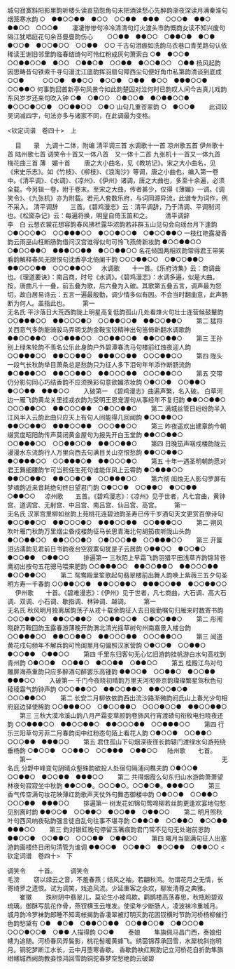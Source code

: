 <!-- { "loadSidebar": true } -->
城句寂寞斜阳影里韵听楼头读哀笳怨角句未把酒读愁心先醉韵渐夜深读月满秦淮句烟笼寒水韵
○　●●○○●●　●○○　○○●●　●●●　○○○●　●●○　●●○○　○○○●
　　凄凄惨惨句冷冷清清句灯火渡头市韵慨商女读不知兴废句隔江犹唱庭花句余音亹亹韵伤心
　　○○●●　●●○○　○●●○●　●○●　●○○●　●○○●○○　○○●●　○○
千古句泪痕如洗韵乌衣巷口青芜路句认依稀读王谢旧邻里韵临春结绮句可怜红粉成灰句萧索白
○●　●○○●　○○●●○○●　●○○　○●●○●　○○●●　●○○●○○　○●●
杨风起韵　　因思畴昔句铁索千寻句漫沈江底韵挥羽扇句障西尘句便好角巾私第韵清谈到底成
○○●　　　○○○●　●●○○　●○○●　○●●　●○○　●●●○○●　○○●●○
何事韵回首新亭句风景今如此韵楚囚对泣何时已韵叹人间今古真儿戏韵东风岁岁还来句吹入钟
○●　○●○○　○●○○●　●○●●○○●　●○○○●○○●　○○●●○○　○●○
山句几重苍翠韵
○　●○○●
   　　此词较吴词减四字，句法亦多与诸家不同，在此调最为变格。 










 <钦定词谱　卷四十>　上



　 
目　　录　九调十二体，附编 
清平调三首
水调歌十一首
凉州歌五首
伊州歌十首
陆州歌七首
调笑令十首又一体八首　又一体十二首
九张机十一首又一体九首
梅花曲三首
薄　媚十首
　　唐之大小曲名，见《教坊记》。宋之大小曲名，见《宋史乐志》。如《竹枝》、《柳枝》、《浪淘沙》等调，唐之小曲也，编入第一卷中。《清平调》、《水调》、《凉州》、《伊州》诸调，唐之大曲也，多至十余遍，必须全载。今另辑一卷，附于卷末。至宋之大曲，传者甚少，仅得《薄媚》一调。《调笑令》、《九张机》亦为附载。若元人套数乐府，与词同源异流，此谱专为词作，例不采入。
清平调辞　　三首。《碧鸡漫志》云：清平调辞，乃于清调、平调制词也。《松窗杂记》云：每遍将换，明皇自倚玉笛和之。
　　清平调辞　　　　　　　　　　　　　　　　　　　　　　　　　　　　　李　白
云想衣裳花想容韵春风拂栏露华浓韵若非群玉山见句会向瑶台月下逢韵
○●○○○●○　○○●●●○○　●○○●○○●　○●○○●●○
一枝红艳露凝香韵云雨巫山枉断肠韵借问汉宫谁得似句可怜飞燕倚新妆韵
●○○●●○○　○●○○●●○　●●●○○●●　●○○●●○○
名花倾国两相欢韵常得君王带笑看韵解释春风无限恨句沈香亭北倚阑干韵
○○○●●○○　○●○○●●○　●●○○○●●　○○○●●○○
　
水调歌　　十一首。《乐府诗集》云：商调曲也。《理道要诀》：南吕商，时号《水调》。《碧鸡漫志》：水调多遍，似是大曲。　按，唐曲凡十一叠，前五叠为歌，后六叠为入破。其歌第五叠五言，调声最为怨切，故白居易诗云：五言一遍最殷勤，调少情多似有因。不会当时翻曲意，此声肠断为何人。盖指此也。
　　第一　　　　　　　　　　　　　　　　　　　　　　　　　　　　　　　无名氏
平沙落日大荒西韵陇上明星高复低韵孤山几处看烽火句壮士连营候鼓鼙韵
○○●●●○○　●●○○○●○　○○●●○○●　●●○○●●○
　　第二
猛将关西意气多韵能骑骏马弄琱戈韵金鞍宝铰精神出句笛倚新翻水调歌韵
●●○○●●○　○○●●●○○　○○●●○○●　●●○○●●○
　　第三
王孙别上绿朱轮韵不羡名公乐此身韵户外碧潭春洗马句楼前红烛夜迎人韵
○○●●●○○　●●○○●●○　●●●○○●●　○○○●●○○
　　第四
陇头一段气长秋韵举目萧条总是愁韵只为征人多下泪句年年添作断肠流韵
●○●●●○○　●●○○●●○　●●○○○●●　○○○●●○○
　　第五
交带仍分影句同心巧结香韵不应须换彩句意欲媚浓妆韵
○●○○●　○○●●○　●○○●●　●●●○○
　　入破第一　《碧鸡漫志》曲遍声繁，名入破。
白草河边一雁飞韵黄龙关里挂戎衣韵为受明王恩宠渥句从事经年不复归韵
●●○○●●○　○○○●●○○　●●○○○●●　○●○○●●○
　　第二
满城丝管日纷纷韵半入江风半入云韵此曲只应天上有句人间能得几回闻韵
●○○●●○○　●●○○●●○　●●●○○●●　○○○●●○○
　　第三
昨夜遥欢出建章韵今朝缀赏度昭阳韵传声莫闭黄金屋句为报先开白玉堂韵
●●○○●●○　○○●●●○○　○○●●○○●　●●○○●●○
　　第四
日晚笳声咽戍楼韵陇云漫漫水东流韵行人万里向西去句满目关山空恨愁韵
●●○○●●○　●○●●●○○　○○●●●○●　●●○○○●○
　　第五
十年一遇圣明朝韵愿对君王舞细腰韵乍可当熊任生死句谁能伴凤上云霄韵
●○●●●○○　●●○○●●○　●●○○●○●　○○●●●○○
　　第六彻
闺烛无人影句罗屏有梦魂韵近来音耗绝句终日望君门韵
○●○○●　○○●●○　●○○●●　○●●○○
　
凉州歌　　五首。《碧鸡漫志》：《凉州》见于世者，凡七宫曲，黄钟宫、道调宫、无射宫、中吕宫、南吕宫、仙吕宫、高宫。
　　第一　　　　　　　　　　　　　　　　　　　　　　　　　　　　　　　无名氏
汉家宫里柳如丝韵上苑桃花连碧池韵圣寿已传千岁酒句天文更赏百僚诗句
●○○●●○○　●●○○○●○　●●●○○●●　○○●●●○○
　　第二
朔风吹叶雁门秋韵万里烟尘昏戍楼韵征马长思青海北句胡笳夜听陇山头韵
●○○●●○○　●●○○○●○　○●○○○●●　○○●●●○○
　　第三
开箧泪沾濡韵见君前日书韵夜台空寂寞句犹是子云居韵
○●●○○　●○○●○　●○○●●　○●●○○
　　排遍第一
三秋陌上早霜飞韵羽猎平田浅草齐韵锦背苍鹰初出按句五花骢马喂来肥韵
○○●●●○○　●●○○●●○　●●○○○●●　●○○●●○○
　　第二
鸳鸯殿里笙歌起句翡翠楼前出舞人韵唤上紫薇三五夕句圣明方寿一千春韵
○○●●○○●　●●○○●●○　●●●○○●●　●○○●●○○
　
伊州歌　　十首。《碧难漫志》：《伊州》见于世者，凡七商曲，大石调、高大石调、双调、小石调、歇指调、林钟调、越调。
　　第一　　　　　　　　　　　　　　　　　　　　　　　　　　　　　　　无名氏
秋风明月独离居韵荡子从戎十载余韵征人去日殷勤嘱句归雁来时数寄书韵
○○○●●○○　●●○○●●○　○○●●○○●　○●○○●●○
　　第二
彤闱晓辟万鞍回韵玉露春游薄晚开韵渭北清光摇草树句州南嘉景入楼台韵
○○●●●○○　●●○○●●○　●●○○○●●　○○○●●○○
　　第三
闻道黄花戍句频年不解兵韵可怜闺里月句偏照汉家营韵
○●○○●　○○●●○　●○○●●　○●●○○
　　第四
千里东归客句无心忆旧游韵挂帆游白水句高枕到青州韵
○●○○●　○○●●○　●○○●●　○●●○○
　　第五
桂殿江鸟对句雕屏海燕重韵只应多醉酒句醉罢乐高锺韵
●●○○●　○○●●○　●○○●●　●●●○○
　　入破第一
千门今夜晓初晴韵万里天河彻帝京韵璨璨繁星驾秋色句稜稜霜气韵钟声韵
○○○●●○○　●●○○●●○　●●○○●○●　○○○●●○○
　　第二
长安二月柳依依韵西出流沙路渐微韵阏氏山上春光少句相府庭边驿使稀韵
○○●●●○○　○●○○●●○　○○○●○○●　●●○○●●○
　　第三
三秋大漠冷溪山韵八月严霜变草颜韵卷斾风行宵渡碛句衔枚电扫晓夜还韵
○○●●●○○　●●○○●●○　●●○○○●●　○○●●●○○
　　第四
行乐三阳草句芳菲二月春韵闺中红粉态句陌上看花人韵
○●○○●　○○●●○　○○○●●　●●●○○
　　第五
君住孤山下句烟深夜径长韵辕门渡绿水句游苑绕垂杨韵
○●○○●　○○●●○　○○●●●　○●●○○
　
陆州歌　　七首。
　　第一　　　　　　　　　　　　　　　　　　　　　　　　　　　　　　　无名氏
分野中峰变句阴晴众壑殊韵欲投人处宿句隔浦问樵夫韵
○●○○●　○○●●○　●○○●●　●●●○○
　　第二
共得烟霞么句东归山水游韵萧萧望林夜句寂寂坐中秋韵
●●○○●。○○○●○。○○●○●。●●●○○
　　第三
香气传空满句妆花映薄红韵歌声天仗外句舞态御楼中韵
○●○○●　○○●●○　○○○●●　●●●○○
　　排遍第一
树发花如锦句莺啼柳若丝韵更逢欢宴地句愁见别离时韵
●●○○●　○○●●○　●○○●●　○●●○○
　　第二
明月照秋叶句西风响夜砧韵强言徒自乱句往事不堪寻韵
○●●○●　○○●●○　●○○●●　●●●○○
　　第三
鈞对银釭晚句停留玉箸痕韵君门常不见句无处谢前恩韵
●●○○●　○○●●○　○○○●●　○●●○○
　　第四
曙月当窗满句征人出塞游韵画楼终日闭句清管为谁调
●●○○●　○○●●○　●○○●●　○●●○○
<钦定词谱　卷四十>　下



调笑令　　十首。
　　调笑令　　　　　　　　　　　　　　　　　　　　　　　　　　　　　　　毛滂
   　　窃以绿云之音，不羞春燕；结风之袖，若翩秋鸿。勿谓花月之无情，长寄绮罗之遗恨。试为调笑，戏追风流。少延重客之余欢，聊发清尊之典雅。 
　　崔徽
   　　珠树阴中翡翠儿，莫论生小被鸡欺。鹳鹊楼高荡春思，秋瓶盼碧双琉璃。御酥写肌花作骨，燕钗横玉云堆发。使梁年少断肠人，凌波袜冷重城月。 
城月韵冷罗袜韵郎睡不知鸾帐揭韵香凄翠被灯明灭韵花困钗横时节韵河桥杨柳催行色韵愁黛有
○●　●○●　○●●○○●●　○○●●○○●　○●○○○●　○○○●○○●　○●●
人描得韵
○○●
　　泰娘
   　　隼旟佩马昌门西，泰娘绀幰为追随。河桥春风弄鬓影，桃花髻暖黄蜂飞。绣茵锦荐承回雪，水犀梳斜抱明月。铜驼梦断江水长，云中月堕寒香歇。 
香歇韵袂红黦韵记立河桥花自折韵隼旟绀幰城西阙韵教妾惊鸿回雪韵铜驼春梦空愁绝韵云破碧
